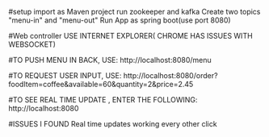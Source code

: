 #setup
import as Maven project
run zookeeper and kafka
Create two topics "menu-in" and "menu-out" 
Run App as spring boot(use port 8080)

#Web controller
 USE INTERNET EXPLORER( CHROME HAS ISSUES WITH WEBSOCKET)

#TO PUSH MENU IN BACK, USE:
http://localhost:8080/menu

#TO REQUEST USER INPUT, USE:
http://localhost:8080/order?foodItem=coffee&available=60&quantity=2&price=2.45

#TO SEE REAL TIME UPDATE , ENTER THE FOLLOWING:
http://localhost:8080

#ISSUES I FOUND
Real time updates working every other click
